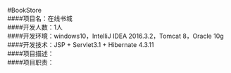 #BookStore  
####项目名：在线书城  
####开发人数：1人  
####开发环境：windows10，IntelliJ IDEA 2016.3.2，Tomcat 8，Oracle 10g  
####开发技术：JSP + Servlet3.1 + Hibernate 4.3.11  
####项目描述：  
####项目职责：
